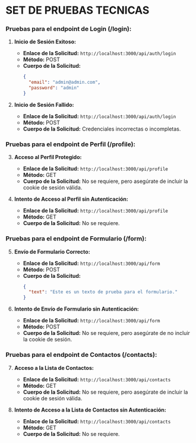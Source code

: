 # SET DE PRUEBAS TECNICAS

### Pruebas para el endpoint de Login (/login):

1. **Inicio de Sesión Exitoso:**
   - **Enlace de la Solicitud:** `http://localhost:3000/api/auth/login`
   - **Método:** POST
   - **Cuerpo de la Solicitud:**
     ```json
     {
       "email": "admin@admin.com",
       "password": "admin"
     }
     ```
   
2. **Inicio de Sesión Fallido:**
   - **Enlace de la Solicitud:** `http://localhost:3000/api/auth/login`
   - **Método:** POST
   - **Cuerpo de la Solicitud:** Credenciales incorrectas o incompletas.

### Pruebas para el endpoint de Perfil (/profile):

3. **Acceso al Perfil Protegido:**
   - **Enlace de la Solicitud:** `http://localhost:3000/api/profile`
   - **Método:** GET
   - **Cuerpo de la Solicitud:** No se requiere, pero asegúrate de incluir la cookie de sesión válida.

4. **Intento de Acceso al Perfil sin Autenticación:**
   - **Enlace de la Solicitud:** `http://localhost:3000/api/profile`
   - **Método:** GET
   - **Cuerpo de la Solicitud:** No se requiere.

### Pruebas para el endpoint de Formulario (/form):

5. **Envío de Formulario Correcto:**
   - **Enlace de la Solicitud:** `http://localhost:3000/api/form`
   - **Método:** POST
   - **Cuerpo de la Solicitud:**
     ```json
     {
       "text": "Este es un texto de prueba para el formulario."
     }
     ```

6. **Intento de Envío de Formulario sin Autenticación:**
   - **Enlace de la Solicitud:** `http://localhost:3000/api/form`
   - **Método:** POST
   - **Cuerpo de la Solicitud:** No se requiere, pero asegúrate de no incluir la cookie de sesión.

### Pruebas para el endpoint de Contactos (/contacts):

7. **Acceso a la Lista de Contactos:**
   - **Enlace de la Solicitud:** `http://localhost:3000/api/contacts`
   - **Método:** GET
   - **Cuerpo de la Solicitud:** No se requiere, pero asegúrate de incluir la cookie de sesión válida.

8. **Intento de Acceso a la Lista de Contactos sin Autenticación:**
   - **Enlace de la Solicitud:** `http://localhost:3000/api/contacts`
   - **Método:** GET
   - **Cuerpo de la Solicitud:** No se requiere.
